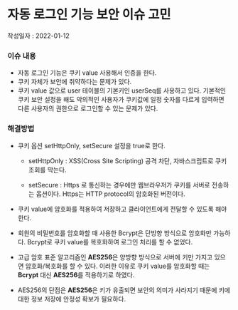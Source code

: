 # 자동 로그인 기능 보안 이슈 고민

작성일자 : 2022-01-12



### 이슈 내용 

- 자동 로그인 기능은 쿠키 value 사용해서 인증을 한다.
- 쿠키 자체가 보안에 취약하다는 문제가 있다.
- 쿠키 value 값으로 user 테이블의 기본키인 userSeq를 사용하고 있다. 기본적인 쿠키 보안 설정을 해도 악의적인 사용자가 쿠키값에 일정 숫자를 다르게 입력하면 다른 사용자의 권한으로 로그인할 수 있는 문제가 있다.



### 해결방법 

- 쿠키 옵션 setHttpOnly, setSecure 설정을 true로 한다.

  - setHttpOnly : XSS(Cross Site Scripting) 공격 차단, 자바스크립트로 쿠키 조회를 막는다.

  - setSecure   : Https 로 통신하는 경우에만 웹브라우저가 쿠키를 서버로 전송하는 옵션이다. Https는 HTTP protocol의 암호화된 버전이다.

- 쿠키 value에 암호화를 적용하여 저장하고 클라이언트에게 전달할 수 있도록 해야한다.

- 회원의 비밀번호를 암호화할 때 사용한 Bcrypt은 단방향 방식으로 암호화만 가능하다. Bcrypt로 쿠키 value를 복호화하여 로그인 처리를 할 수 없었다.

- 고급 암호 표준 알고리즘인 **AES256**은 양방향 방식으로 서버에 키만 가지고 있으면 암호화/복호화를 할 수 있다. 이러한 이유로 쿠키 value를 암호화할 때는 **Bcrypt** 대신 **AES256**를 적용하기로 하였다.

- AES256의 단점은 **AES256**은 키가 유출되면 보안의 의미가 사라지기 때문에 키에 대한 정보 저장에 안정성 확보가 필요하다.

